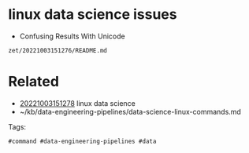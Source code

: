 # linux data science issues
- Confusing Results With Unicode

` zet/20221003151276/README.md `

# Related

- [20221003151278](/zet/20221003151278/README.md) linux data science
- ~/kb/data-engineering-pipelines/data-science-linux-commands.md

Tags:

    #command #data-engineering-pipelines #data 
